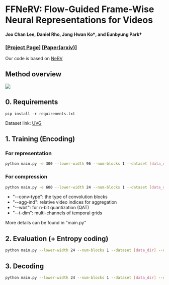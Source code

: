 # FFNeRV: Flow-Guided Frame-Wise Neural Representations for Videos
#### Joo Chan Lee, Daniel Rho, Jong Hwan Ko†, and Eunbyung Park†

### [[Project Page](https://maincold2.github.io/ffnerv/)] [[Paper(arxiv)](https://arxiv.org/abs/2212.12294)]

Our code is based on [NeRV](https://github.com/haochen-rye/NeRV)

## Method overview
<img src="https://maincold2.github.io/ffnerv/img/fig_arch.png"  />

## 0. Requirements
```
pip install -r requirements.txt 
```
Dataset link: [UVG](https://ultravideo.fi/#testsequences)

## 1. Training (Encoding)
### For representation
```bash
python main.py -e 300 --lower-width 96 --num-blocks 1 --dataset [data_dir] --outf [out_dir] --fc-hw-dim 9_16_156 --expansion 1 --loss Fusion6 --strides 5 2 2 2 2  --conv-type conv -b 1  --lr 0.0005 --agg-ind -2 -1 1 2 --lw 0.1 --t-dim 64 128 256 512
```
### For compression
```bash
python main.py -e 600 --lower-width 24 --num-blocks 1 --dataset [data_dir] --outf [out_dir] --fc-hw-dim 9_16_48 --expansion 8 --loss Fusion6 --strides 5 3 2 2 2  --conv-type compact -b 1  --lr 0.0005 --agg-ind -2 -1 1 2 --lw 0.1 --wbit 8 --t-dim 300 600 --resol 1920 1080
```
- "--conv-type": the type of convolution blocks
- "--agg-ind": relative video indices for aggregation 
- "--wbit": for n-bit quantization (QAT)
- "--t-dim": multi-channels of temporal grids

More details can be found in "main.py"


## 2. Evaluation (+ Entropy coding)
```bash
python main.py --lower-width 24 --num-blocks 1 --dataset [data_dir] --outf [out_dir] --fc-hw-dim 9_16_48 --expansion 8 --strides 5 3 2 2 2  --conv-type compact -b 1 --agg-ind -2 -1 1 2 --wbit 8 --t-dim 300 600 --resol 1920 1080 --eval-only
```

## 3. Decoding
```bash
python main.py --lower-width 24 --num-blocks 1 --dataset [data_dir] --outf [out_dir] --fc-hw-dim 9_16_48 --expansion 8 --strides 5 3 2 2 2  --conv-type compact -b 1 --agg-ind -2 -1 1 2 --wbit 8 --t-dim 300 600 --resol 1920 1080 --eval-only --weight [weight_path] --dump-images
```
